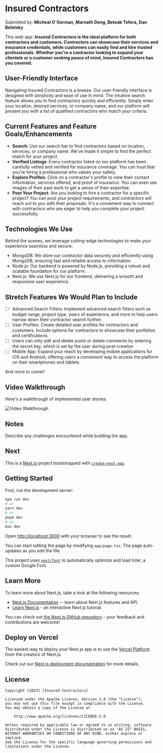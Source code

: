 # Insured Contractors

Submitted by: **Micheal O`Gorman, Marnath Deng, Beteab Tefera, Dan Beletsky**

This web app: **Insured Contractors is the ideal platform for both contractors and customers. Contractors can showcase their services and insurance credentials, while customers can easily find and hire trusted professionals. Whether you're a contractor looking to expand your clientele or a customer seeking peace of mind, Insured Contractors has you covered.**

## User-Friendly Interface
Navigating Insured Contractors is a breeze. Our user-friendly interface is designed with simplicity and ease of use in mind. The intuitive search feature allows you to find contractors quickly and efficiently. Simply enter your location, desired services, or company name, and our platform will present you with a list of qualified contractors who match your criteria.

## Current Features and Feature Goals/Enhancements 
- **Search**: Use our search bar to find contractors based on location, services, or company name. We've made it simple to find the perfect match for your project.
- **Verified Listings**: Every contractor listed on our platform has been carefully vetted and verified for insurance coverage. You can trust that you're hiring a professional who values your safety.
- **Explore Profiles**: Click on a contractor's profile to view their contact information, services offered, and proof of insurance. You can even see images of their past work to get a sense of their expertise.
- **Post Your Project**: Are you looking to hire a contractor for a specific project? You can post your project requirements, and contractors will reach out to you with their proposals. It's a convenient way to connect with contractors who are eager to help you complete your project successfully.
## Technologies We Use
Behind the scenes, we leverage cutting-edge technologies to make your experience seamless and secure:
- MongoDB: We store our contractor data securely and efficiently using MongoDB, ensuring fast and reliable access to information.
- Node.js: Our backend is powered by Node.js, providing a robust and scalable foundation for our platform.
- Next.js: We use Next.js for our frontend, delivering a smooth and responsive user experience.

## Stretch Features We Would Plan to Include
- [ ] Advanced Search Filters: Implement advanced search filters such as budget range, project type, years of experience, and more to help users narrow down their contractor search further.
- [ ] User Profiles: Create detailed user profiles for contractors and customers. Include options for contractors to showcase their portfolios and certifications.
- [ ] Users can only edit and delete posts or delete comments by entering the secret key, which is set by the user during post-creation
- [ ] Mobile App: Expand your reach by developing mobile applications for iOS and Android, offering users a convenient way to access the platform on their smartphones and tablets.

And more to come!!
## Video Walkthrough

Here's a walkthrough of implemented user stories:

<img src='' title='Video Walkthrough' width='' alt='Video Walkthrough' />

<!-- Replace this with whatever GIF tool you used! -->
<!-- Recommended tools:
[Kap](https://getkap.co/) for macOS
[ScreenToGif](https://www.screentogif.com/) for Windows
[peek](https://github.com/phw/peek) for Linux. -->

## Notes

Describe any challenges encountered while building the app.


## Next
This is a [Next.js](https://nextjs.org/) project bootstrapped with [`create-next-app`](https://github.com/vercel/next.js/tree/canary/packages/create-next-app).

## Getting Started

First, run the development server:

```bash
npm run dev
# or
yarn dev
# or
pnpm dev
# or
bun dev
```

Open [http://localhost:3000](http://localhost:3000) with your browser to see the result.

You can start editing the page by modifying `app/page.tsx`. The page auto-updates as you edit the file.

This project uses [`next/font`](https://nextjs.org/docs/basic-features/font-optimization) to automatically optimize and load Inter, a custom Google Font.

## Learn More

To learn more about Next.js, take a look at the following resources:

- [Next.js Documentation](https://nextjs.org/docs) -- learn about Next.js features and API.
- [Learn Next.js](https://nextjs.org/learn) - an interactive Next.js tutorial.

You can check out [the Next.js GitHub repository](https://github.com/vercel/next.js/) - your feedback and contributions are welcome!

## Deploy on Vercel

The easiest way to deploy your Next.js app is to use the [Vercel Platform](https://vercel.com/new?utm_medium=default-template&filter=next.js&utm_source=create-next-app&utm_campaign=create-next-app-readme) from the creators of Next.js.

Check out our [Next.js deployment documentation](https://nextjs.org/docs/deployment) for more details.



## License

    Copyright [2023] [Insured Contractors]

    Licensed under the Apache License, Version 2.0 (the "License");
    you may not use this file except in compliance with the License.
    You may obtain a copy of the License at

        http://www.apache.org/licenses/LICENSE-2.0

    Unless required by applicable law or agreed to in writing, software
    distributed under the License is distributed on an "AS IS" BASIS,
    WITHOUT WARRANTIES OR CONDITIONS OF ANY KIND, either express or implied.
    See the License for the specific language governing permissions and
    limitations under the License.
